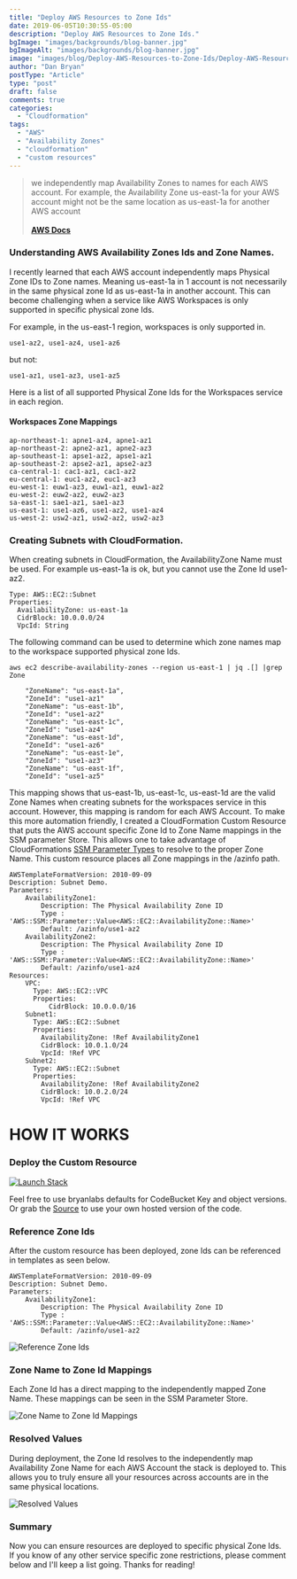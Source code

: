 ```yaml
---
title: "Deploy AWS Resources to Zone Ids"
date: 2019-06-05T10:30:55-05:00
description: "Deploy AWS Resources to Zone Ids."
bgImage: "images/backgrounds/blog-banner.jpg"
bgImageAlt: "images/backgrounds/blog-banner.jpg"
image: "images/blog/Deploy-AWS-Resources-to-Zone-Ids/Deploy-AWS-Resources-to-Zone-Ids.PNG"
author: "Dan Bryan"
postType: "Article"
type: "post"
draft: false
comments: true
categories: 
  - "Cloudformation"
tags:
  - "AWS"
  - "Availability Zones"
  - "cloudformation"
  - "custom resources"
---
```


>we independently map Availability Zones to names for each AWS account. For example, the Availability Zone us-east-1a for your AWS account might not be the same location as us-east-1a for another AWS account<br><br> **[AWS Docs](https://docs.aws.amazon.com/AWSEC2/latest/UserGuide/using-regions-availability-zones.html)**

### Understanding AWS Availability Zones Ids and Zone Names. 

I recently learned that each AWS account independently maps Physical Zone IDs to Zone names. Meaning us-east-1a in 1 account is not necessarily in the same physical zone Id as us-east-1a in another account. This can become challenging when a service like AWS Workspaces is only supported in specific physical zone Ids. 

For example, in the us-east-1 region, workspaces is only supported in.  

````
use1-az2, use1-az4, use1-az6
````    

but not:  

````
use1-az1, use1-az3, use1-az5
````    

Here is a list of all supported Physical Zone Ids for the Workspaces service in each region.  

#### Workspaces Zone Mappings

````
ap-northeast-1: apne1-az4, apne1-az1
ap-northeast-2: apne2-az1, apne2-az3
ap-southeast-1: apse1-az2, apse1-az1
ap-southeast-2: apse2-az1, apse2-az3
ca-central-1: cac1-az1, cac1-az2
eu-central-1: euc1-az2, euc1-az3
eu-west-1: euw1-az3, euw1-az1, euw1-az2
eu-west-2: euw2-az2, euw2-az3
sa-east-1: sae1-az1, sae1-az3
us-east-1: use1-az6, use1-az2, use1-az4
us-west-2: usw2-az1, usw2-az2, usw2-az3
````

### Creating Subnets with CloudFormation.  

When creating subnets in CloudFormation, the AvailabilityZone Name must be used.  For example us-east-1a is ok, but you cannot use the Zone Id use1-az2.
````
Type: AWS::EC2::Subnet
Properties: 
  AvailabilityZone: us-east-1a
  CidrBlock: 10.0.0.0/24
  VpcId: String
  ````
The following command can be used to determine which zone names map to the workspace supported physical zone Ids.

````
aws ec2 describe-availability-zones --region us-east-1 | jq .[] |grep Zone
````    

````
    "ZoneName": "us-east-1a",
    "ZoneId": "use1-az1"
    "ZoneName": "us-east-1b",
    "ZoneId": "use1-az2"
    "ZoneName": "us-east-1c",
    "ZoneId": "use1-az4"
    "ZoneName": "us-east-1d",
    "ZoneId": "use1-az6"
    "ZoneName": "us-east-1e",
    "ZoneId": "use1-az3"
    "ZoneName": "us-east-1f",
    "ZoneId": "use1-az5"
````

This mapping shows that us-east-1b, us-east-1c, us-east-1d are the valid Zone Names when creating subnets for the workspaces service in this account. However, this mapping is random for each AWS Account. To make this more automation friendly, I created a CloudFormation Custom Resource that puts the AWS account specific Zone Id to Zone Name mappings in the SSM parameter Store. This allows one to take advantage of CloudFormations [SSM Parameter Types](https://docs.aws.amazon.com/AWSCloudFormation/latest/UserGuide/parameters-section-structure.html#aws-ssm-parameter-types) to resolve to the proper Zone Name. This custom resource places all Zone mappings in the /azinfo path.


````
AWSTemplateFormatVersion: 2010-09-09
Description: Subnet Demo.
Parameters:
    AvailabilityZone1:
        Description: The Physical Availability Zone ID
        Type : 'AWS::SSM::Parameter::Value<AWS::EC2::AvailabilityZone::Name>'
        Default: /azinfo/use1-az2
    AvailabilityZone2:
        Description: The Physical Availability Zone ID
        Type : 'AWS::SSM::Parameter::Value<AWS::EC2::AvailabilityZone::Name>'
        Default: /azinfo/use1-az4
Resources:
    VPC:
      Type: AWS::EC2::VPC
      Properties:
          CidrBlock: 10.0.0.0/16
    Subnet1:
      Type: AWS::EC2::Subnet
      Properties: 
        AvailabilityZone: !Ref AvailabilityZone1
        CidrBlock: 10.0.1.0/24
        VpcId: !Ref VPC
    Subnet2:
      Type: AWS::EC2::Subnet
      Properties: 
        AvailabilityZone: !Ref AvailabilityZone2
        CidrBlock: 10.0.2.0/24
        VpcId: !Ref VPC
````

# HOW IT WORKS  

### Deploy the Custom Resource  

[![Launch Stack](https://cdn.rawgit.com/buildkite/cloudformation-launch-stack-button-svg/master/launch-stack.svg)](https://console.aws.amazon.com/cloudformation/home#/stacks/new?stackName=ec2zoneids&templateURL=https://bryanlabs-public.s3.amazonaws.com/bryanlabs.net_files/blog/Deploy-AWS-Resources-to-Zone-Ids/ec2ZoneIds.yml)

Feel free to use bryanlabs defaults for CodeBucket Key and object versions.  
Or grab the [Source](https://github.com/bryanlabs/cloudformation-custom-resources/tree/master/python/ec2ZoneIds) to use your own hosted version of the code.  


### Reference Zone Ids  

After the custom resource has been deployed, zone Ids can be referenced in templates as seen below.  


````
AWSTemplateFormatVersion: 2010-09-09
Description: Subnet Demo.
Parameters:
    AvailabilityZone1:
        Description: The Physical Availability Zone ID
        Type : 'AWS::SSM::Parameter::Value<AWS::EC2::AvailabilityZone::Name>'
        Default: /azinfo/use1-az2
````
![Reference Zone Ids](../../images/blog/Deploy-AWS-Resources-to-Zone-Ids/Reference-Zone-Ids.PNG)


### Zone Name to Zone Id Mappings  

Each Zone Id has a direct mapping to the independently mapped Zone Name. These mappings can be seen in the SSM Parameter Store.  

![Zone Name to Zone Id Mappings](../../images/blog/Deploy-AWS-Resources-to-Zone-Ids/Zone-Name-to-Zone-Id-Mappings.PNG)


### Resolved Values  

During deployment, the Zone Id resolves to the independently map Availability Zone Name for each AWS Account the stack is deployed to. This allows you to truly ensure all your resources across accounts are in the same physical locations.  

![Resolved Values](../../images/blog/Deploy-AWS-Resources-to-Zone-Ids/Resolved-Values.PNG)

### Summary  

Now you can ensure resources are deployed to specific physical Zone Ids. If you know of any other service specific zone restrictions, please comment below and I'll keep a list going. Thanks for reading! 